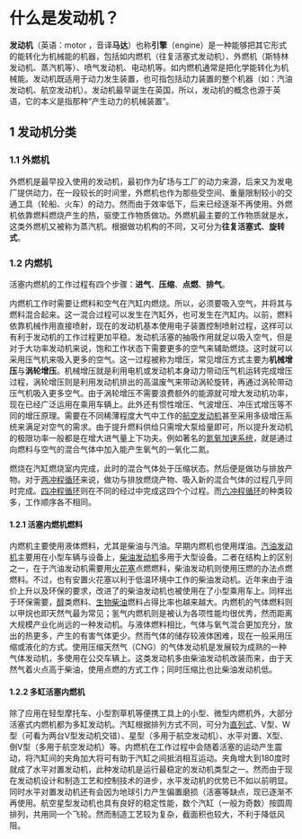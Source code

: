 # 什么是发动机？

**发动机**（英语：motor ，音译**马达**）也称**引擎**（engine）是一种能够把其它形式的能转化为机械能的机器，包括如内燃机（往复活塞式发动机）、外燃机（斯特林发动机、蒸汽机等）、喷气发动机、电动机等。如内燃机通常是把化学能转化为机械能。发动机既适用于动力发生装置，也可指包括动力装置的整个机器（如：汽油发动机、航空发动机）。发动机最早诞生在英国，所以，发动机的概念也源于英语，它的本义是指那种“产生动力的机械装置”。

## 1 发动机分类

### 1.1 外燃机

外燃机是最早投入使用的发动机，最初作为矿场与工厂的动力来源，后来又为发电厂提供动力，在一段较长的时间里，外燃机也作为那些受空间、重量限制较小的交通工具（轮船、火车）的动力。然而由于效率低下，后来已经逐渐不再使用。外燃机依靠燃料燃烧产生的热，驱使工作物质做功。外燃机最主要的工作物质就是水，这类外燃机又被称为蒸汽机。根据做功机构的不同，又可分为**往复活塞式**、**旋转式**。

### 1.2 内燃机

活塞内燃机的工作过程有四个步骤：**进气**、**压缩**、**点燃**、**排气**。

内燃机工作时需要让燃料和空气在汽缸内燃烧。所以，必须要吸入空气，并将其与燃料混合起来。这一混合过程可以发生在汽缸外，也可发生在汽缸内。以前，燃料依靠机械作用直接喷射，现在的发动机基本使用电子装置控制喷射过程，这样可以有利于发动机的工作过程更加平稳。发动机活塞的抽吸作用就足以吸入空气，但是对于大功率发动机来说，饱和工作状态下需要更多的空气来辅助燃烧。这时就可以采用压气机来吸入更多的空气。这一过程被称为增压，常见增压方式主要为**机械增压**与**涡轮增压**。机械增压就是利用电机或发动机本身动力带动压气机运转完成增压过程，涡轮增压则是利用发动机排出的高温废气来带动涡轮旋转，再通过涡轮带动压气机吸入更多空气。由于涡轮增压不需要浪费额外的能源就可增大发动机功率，现在已经广泛运用在乘用车辆上。此外还有惯性增压、气波增压、冲压式增压等不同的增压原理。需要在不同稀薄程度大气中工作的[航空发动机](https://zh.wikipedia.org/wiki/航空发动机)甚至采用多级增压系统来满足对空气的需求。由于提升燃料供给只需增大泵给量即可，所以提升发动机的极限功率一般都是在增大进气量上下功夫。例如著名的[氮氧加速系统](https://zh.wikipedia.org/wiki/氮氧加速系统)，就是通过向燃料与空气的混合气体中加入能产生氧气的一氧化二氮。

燃烧在汽缸燃烧室内完成，此时的混合气体处于压缩状态。然后便是做功与排放产物。对于[两冲程循环](https://zh.wikipedia.org/wiki/两冲程循环)来说，做功与排放燃烧产物、吸入新的混合气体的过程几乎同时完成。[四冲程循环](https://zh.wikipedia.org/wiki/四冲程循环)则在不同的经过中完成这四个个过程。而[六冲程循环](https://zh.wikipedia.org/w/index.php?title=六冲程循环&action=edit&redlink=1)的种类较多，工作顺序各不相同。

#### 1.2.1 活塞内燃机燃料

内燃机主要使用液体燃料，尤其是柴油与汽油。早期内燃机也使用煤油。[汽油发动机](https://zh.wikipedia.org/wiki/汽油发动机)主要用在小型车辆与设备上，[柴油发动机](https://zh.wikipedia.org/wiki/柴油发动机)多用于大型设备。二者在结构上的区别之一，在于汽油发动机需要用[火花塞](https://zh.wikipedia.org/wiki/火花塞)点燃燃料，柴油发动机则使用压燃的办法点燃燃料。不过，也有安置火花塞以利于低温环境中工作的柴油发动机。近年来由于油价上升以及环保的要求，改进了的柴油发动机也被使用在了小型乘用车上。同样出于环保需要，[醇](https://zh.wikipedia.org/wiki/醇)类燃料、[生物柴油](https://zh.wikipedia.org/wiki/生物柴油)燃料占得比率也越来越大。内燃机的气体燃料则以甲烷也即天然气最为常见；氢气内燃机则是被认为各项性能均很优秀，然而距离大规模产业化尚远的一种发动机。与液体燃料相比，气体与氧气混合更加充分，放出的热更多，产生的有害气体更少。然而气体的储存较液体困难，现在一般采用压缩或液化的方式。使用压缩天然气（CNG）的气体发动机是发展较为成熟的一种气体发动机，多使用在公交车辆上。这类发动机多由柴油发动机改装而来，由于天然气着火点高于柴油，使用点燃的方式工作；同时压缩比也比柴油发动机低。

#### 1.2.2 多缸活塞内燃机

除了应用在轻型摩托车、小型割草机等便携工具上的小型、微型内燃机外，大部分活塞式内燃机都为多缸发动机。汽缸根据排列方式不同，可分为[直列式](https://zh.wikipedia.org/w/index.php?title=直列式发动机&action=edit&redlink=1)、V型、W型（可看为两台V型发动机交错）、星型（多用于航空发动机）、水平对置、X型、倒V型（多用于航空发动机）等。内燃机在工作过程中会随着活塞的运动产生震动，将汽缸间的夹角加大将可有助于汽缸之间抵消相互运动。夹角增大到180度时就成了水平对置发动机，此种发动机是运行最稳定的发动机类型之一。然而由于现在发动机设计和制造工艺和控制技术的进步，水平发动机的优势已不如以前明显。同时水平对置发动机还有会因为地球引力产生偏置磨损（活塞等缺点，现已逐渐不再使用。航空星型发动机也具有良好的稳定性能，数个汽缸（一般为奇数）按圆周排列，共用同一个飞轮。然而制造工艺较为复杂，截面积也较大，不利于降低风阻。